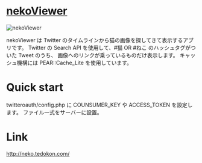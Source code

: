 [nekoViewer](http://neko.tedokon.com)
=================

![nekoViewer](http://www.tedokon.com/img/nekoviewer.png)

nekoViewer は Twitter のタイムラインから猫の画像を探してきて表示するアプリです。
Twitter の Search API を使用して、#猫 OR #ねこ のハッシュタグがついた Tweet のうち、
画像へのリンクが乗っているものだけ表示します。
キャッシュ機構には PEAR::Cache_Lite を使用しています。

Quick start
===========

twitteroauth/config.php に COUNSUMER_KEY や ACCESS_TOKEN を設定します。
ファイル一式をサーバーに設置。

Link
====

http://neko.tedokon.com/
